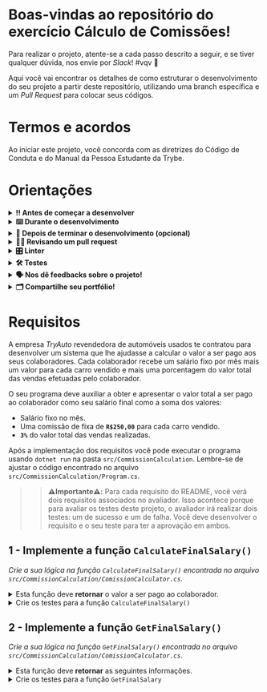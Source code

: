 # Boas-vindas ao repositório do exercício Cálculo de Comissões!

Para realizar o projeto, atente-se a cada passo descrito a seguir, e se tiver qualquer dúvida, nos envie por _Slack_! #vqv 🚀

Aqui você vai encontrar os detalhes de como estruturar o desenvolvimento do seu projeto a partir deste repositório, utilizando uma branch específica e um _Pull Request_ para colocar seus códigos.

# Termos e acordos

Ao iniciar este projeto, você concorda com as diretrizes do Código de Conduta e do Manual da Pessoa Estudante da Trybe.

# Orientações

<details>
  <summary><strong>‼️ Antes de começar a desenvolver</strong></summary><br />

  1. Clone o repositório

  - Use o comando: `git clone git@github.com:tryber/acc-csharp-011-exercises-calculation-of-commission.git`.
  - Entre na pasta do repositório que você acabou de clonar:
    - `cd acc-csharp-011-exercises-calculation-of-commission`

  2. Instale as dependências

  - `dotnet restore`.
  
  1. Crie uma branch a partir da branch `master`

  - Verifique que você está na branch `master`
    - Exemplo: `git branch`
  - Se não estiver, mude para a branch `master`
    - Exemplo: `git checkout master`
  - Agora crie uma branch à qual você vai submeter os `commits` do seu projeto
    - Você deve criar uma branch no seguinte formato: `nome-de-usuario-nome-do-projeto`
    - Exemplo: `git checkout -b joaozinho-acc-csharp-011-exercises-calculation-of-commission`

  4. Adicione as mudanças ao _stage_ do Git e faça um `commit`

  - Verifique que as mudanças ainda não estão no _stage_
    - Exemplo: `git status` (deve aparecer listada a pasta _joaozinho_ em vermelho)
  - Adicione o novo arquivo ao _stage_ do Git
    - Exemplo:
      - `git add .` (adicionando todas as mudanças - _que estavam em vermelho_ - ao stage do Git)
      - `git status` (deve aparecer listado o arquivo _joaozinho/README.md_ em verde)
  - Faça o `commit` inicial
    - Exemplo:
      - `git commit -m 'iniciando o projeto x'` (fazendo o primeiro commit)
      - `git status` (deve aparecer uma mensagem tipo _nothing to commit_ )

  5. Adicione a sua branch com o novo `commit` ao repositório remoto

  - Usando o exemplo anterior: `git push -u origin joaozinho-acc-csharp-011-exercises-calculation-of-commission`

  6. Crie um novo `Pull Request` _(PR)_

  - Vá até a página de _Pull Requests_ do [repositório no GitHub](https://github.com/tryber/acc-csharp-011-exercises-calculation-of-commission/pulls)
  - Clique no botão verde _"New pull request"_
  - Clique na caixa de seleção _"Compare"_ e escolha a sua branch **com atenção**
  - Coloque um título para a sua _Pull Request_
    - Exemplo: _"Cria tela de busca"_
  - Clique no botão verde _"Create pull request"_
  - Adicione uma descrição para o _Pull Request_ e clique no botão verde _"Create pull request"_
  - **Não se preocupe em preencher mais nada por enquanto!**
  - Volte até a [página de _Pull Requests_ do repositório](https://github.com/tryber/sd-0x-project-talker-manager/pulls) e confira que o seu _Pull Request_ está criado

</details>

<details>
  <summary><strong>⌨️ Durante o desenvolvimento</strong></summary><br/>

  - Faça `commits` das alterações que você fizer no código regularmente

  - Lembre-se de sempre após um (ou alguns) `commits` atualizar o repositório remoto

  - Os comandos que você utilizará com mais frequência são:
    1. `git status` _(para verificar o que está em vermelho - fora do stage - e o que está em verde - no stage)_
    2. `git add` _(para adicionar arquivos ao stage do Git)_
    3. `git commit` _(para criar um commit com os arquivos que estão no stage do Git)_
    4. `git push -u origin nome-da-branch` _(para enviar o commit para o repositório remoto na primeira vez que fizer o `push` de uma nova branch)_
    5. `git push` _(para enviar o commit para o repositório remoto após o passo anterior)_

</details>

<details>
  <summary><strong>🤝 Depois de terminar o desenvolvimento (opcional)</strong></summary><br/>

  Para sinalizar que o seu projeto está pronto para o _"Code Review"_, faça o seguinte:

  - Vá até a página **DO SEU** _Pull Request_, adicione a label de _"code-review"_ e marque seus colegas:

    - No menu à direita, clique no _link_ **"Labels"** e escolha a _label_ **code-review**;

    - No menu à direita, clique no _link_ **"Assignees"** e escolha **o seu usuário**;

    - No menu à direita, clique no _link_ **"Reviewers"** e digite `students`, selecione o time `tryber/students-sd-0x`.

  Caso tenha alguma dúvida, [aqui tem um video explicativo](https://vimeo.com/362189205).

</details>

<details>
  <summary><strong>🕵🏿 Revisando um pull request</strong></summary><br />

  Use o conteúdo sobre [Code Review](https://course.betrybe.com/real-life-engineer/code-review/) para te ajudar a revisar os _Pull Requests_.

</details>

<details>
  <summary><strong>🎛 Linter</strong></summary><br />

  Usaremos o [NetAnalyzer](https://docs.microsoft.com/pt-br/dotnet/fundamentals/code-analysis/overview) para fazer a análise estática do seu código.

  Este projeto já vem com as dependências relacionadas ao _linter_ configuradas no arquivo `main.yml`.

  O analisador já é instalado pelo plugin da `Microsoft C#` no `VSCode`. Para isso, basta fazer o download do [plugin](https://marketplace.visualstudio.com/items?itemName=ms-dotnettools.csharp) e instalá-lo.
</details>

<details>
  <summary><strong>🛠 Testes</strong></summary><br />

  O .NET já possui sua própria plataforma de testes.
  
  Este projeto já vem configurado e com suas dependências

  ### Executando todos os testes

  Para executar os testes com o .NET execute o comando dentro do diretório do seu projeto `src/<project>` ou de seus testes `src/<project>.Test`!

  ```
  dotnet test
  ```

  ### Executando um teste específico

  Para executar um teste expecífico basta executar o comando `dotnet test --filter Name~TestMethod1`.

  :warning: **Importante:** o comando irá executar testes cujo nome contém `TestMethod1`.

  :warning: **O avaliador automático não necessariamente avalia seu projeto na ordem em que os requisitos aparecem no readme. Isso acontece para deixar o processo de avaliação mais rápido. Então, não se assuste se isso acontecer, ok?**

  ### Outras opções para testes
  - Algumas opções que podem lhe ajudar são:
    -  `-?|-h|--help`: exibem a descrição completa de como utilizar o comando.
    -  `-t|--list-tests`: lista todos os testes ao invés de executá-los.
    -  `-v|--verbosity <LEVEL>`: define o nível de detalhe na resposta dos testes.
      - `q | quiet`
      - `m | minimal`
      - `n | normal`
      - `d | detailed`
      - `diag | diagnostic`
      - Exemplo de uso: 
         ```
           dotnet test -v diag
         ```
         ou
         ```            
           dotnet test --verbosity=diagnostic
         ``` 
</details>

<details>
  <summary><strong>🗣 Nos dê feedbacks sobre o projeto!</strong></summary><br />

Ao finalizar e submeter o projeto, não se esqueça de avaliar sua experiência preenchendo o formulário. 
**Leva menos de 3 minutos!**

[FORMULÁRIO DE AVALIAÇÃO DE PROJETO](https://be-trybe.typeform.com/to/PsefzL2e)

</details>

<details>
  <summary><strong>🗂 Compartilhe seu portfólio!</strong></summary><br />

  Você sabia que o LinkedIn é a principal rede social profissional e compartilhar o seu aprendizado lá é muito importante para quem deseja construir uma carreira de sucesso? Compartilhe esse projeto no seu LinkedIn, marque o perfil da Trybe (@trybe) e mostre para a sua rede toda a sua evolução.

</details>

# Requisitos
A empresa _TryAuto_ revendedora de automóveis usados te contratou para desenvolver um sistema que lhe ajudasse a calcular o valor a ser pago aos seus colaboradores. Cada colaborador recebe um salário fixo por mês mais um valor para cada carro vendido e mais uma porcentagem do valor total das vendas efetuadas pelo colaborador.

O seu programa deve auxiliar a obter e apresentar o valor total a ser pago ao colaborador como seu salário final como a soma dos valores:
  - Salário fixo no mês.
  - Uma comissão de fixa de **`R$250,00`** para cada carro vendido.
  - **`3%`** do valor total das vendas realizadas.
  
  Após a implementação dos requisitos você pode executar o programa usando `dotnet run` na pasta `src/CommissionCalculation`. Lembre-se de ajustar o código encontrado no arquivo `src/CommissionCalculation/Program.cs`.
  
 >> **⚠️Importante⚠️:** Para cada requisito do README, você verá dois requisitos associados no avaliador. Isso acontece porque para avaliar os testes deste projeto, o avaliador irá realizar dois testes: um de sucesso e um de falha. Você deve desenvolver o requisito e o seu teste para ter a aprovação em ambos.

## 1 - Implemente a função `CalculateFinalSalary()`

  _Crie a sua lógica na função `CalculateFinalSalary()` encontrada no arquivo `src/CommissionCalculation/ComissionCalculator.cs`._

<details>
  <summary> Esta função deve <strong>retornar</strong> o valor a ser pago ao colaborador.</summary><br />

A função recebe os seguintes parâmetros:
- VALOR DO SALÁRIO FIXO -> fixedSalary
- QUANTIDADE DE CARROS VENDIDOS -> amountCarsSold
- VALOR TOTAL DE VENDAS -> totalSalesValue

Esta função deve preencher o atributo `FinalSalary` com o resultado dos cálculos definidos nos requisitos e retonar esse valor.
  
O método também deve preencher os valores de `FixedSalary`, `AmountCarsSold` e `TotalSalesValue`. O armazenamento destes 03 valores serão testados mais abaixo.

</details>

<details>
  <summary>Crie os testes para a função <code>CalculateFinalSalary()</code></summary><br />

Implemente seu teste no arquivo `src/CommissionCalculation.Test/CommissionCalculation.Test.cs` na função `TestCalculateFinalSalary`.

O teste deve ser capaz de identificar se a função `CalculateFinalSalary` armazena corretamente os valores de:
  1. `FixedSalary`
  2. `AmountCarsSold`
  3. `TotalSalesValue`
  4. `FinalSalary`
</details>

## 2 - Implemente a função `GetFinalSalary()`

_Crie a sua lógica na função `GetFinalSalary()` encontrada no arquivo `src/CommissionCalculation/ComissionCalculator.cs`._

<details>
  <summary> Esta função deve <strong>retornar</strong> as seguintes informações.</summary><br />
  Faça com que a função retorne a seguinte string:

```
O colaborador <NOME_DO_COLABORADOR> neste mês de <NOME_DO_MES> obteve o salário final de R$<VALOR_SALARIO_FINAL> referente à:
SALÁRIO FIXO: R$<VALOR_SALARIO_FIXO>
TOTAL DE CARROS VENDIDOS: <QUANTIDADE_DE_CARROS_VENDIDOS>
VALOR TOTAL DE VENDAS NO MÊS: R$<VALOR_TOTAL_DE_VENDAS> 
COMISSÃO POR CARROS VENDIDOS: R$<COMISSAO_POR_CARROS_VENDIDOS>
COMISSÃO DE 3% DO TOTAL DE VENDAS: R$<COMISSAO_POR_TOTAL_DE_VENDAS>
```

Substitua os seguintes valores:
 1. <NOME_DO_COLABORADOR>
 2. <NOME_DO_MES>
 3. <VALOR_SALARIO_FINAL>
 4. <VALOR_SALARIO_FIXO>
 5. <QUANTIDADE_DE_CARROS_VENDIDOS>
 6. <VALOR_TOTAL_DE_VENDAS>
 7. <COMISSAO_POR_CARROS_VENDIDOS>
 8. <COMISSAO_POR_TOTAL_DE_VENDAS>

Dica: Para os valores de `ponto flutuante` utilize 2 casa decimais.
</details>

<details>
  <summary>Crie os testes para a função <code>GetFinalSalary</code></summary><br />

Implemente seu teste no arquivo `src/CommissionCalculation.Test/CommissionCalculation.Test.cs` na função `TestShowFinalSalary`.

O teste deve ser capaz de identificar se a função `GetFinalSalary` retorna corretamente o valor, conforme as instruções descritas anteriormente.
</details>
